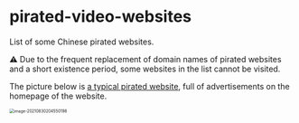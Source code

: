 # pirated-video-websites
List of some Chinese pirated websites.

⚠️ Due to the frequent replacement of domain names of pirated websites and a short existence period, some websites in the list cannot be visited.

The picture below is [a typical pirated website](http://www.imomoe.la/), full of advertisements on the homepage of the website.

<img src="pic/README.assets/image-20210830204550198.png" alt="image-20210830204550198" style="zoom:50%;" />

